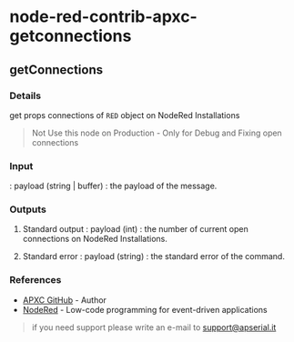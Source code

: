 # node-red-contrib-apxc-getconnections

## getConnections

### Details

get props connections of `RED` object on NodeRed Installations

> Not Use this node on Production - Only for Debug and Fixing open connections
>
>

### Input

: payload (string | buffer) :  the payload of the message.

### Outputs

1. Standard output
: payload (int) : the number of current open connections on NodeRed Installations.

2. Standard error
: payload (string) : the standard error of the command.

### References

- [APXC GitHub](https://github.com/APXc) - Author
- [NodeRed](https://nodered.org/) - Low-code programming for event-driven applications



> if you need support please write an e-mail to [support@apserial.it](mailto:support@apserial.it)
>
>
